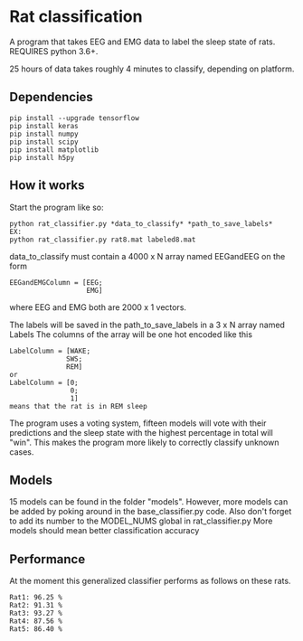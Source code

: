 # Rat classification
A program that takes EEG and EMG data to label the sleep state of rats.
REQUIRES python 3.6+.

25 hours of data takes roughly 4 minutes to classify, depending on platform.

## Dependencies
```
pip install --upgrade tensorflow
pip install keras
pip install numpy
pip install scipy
pip install matplotlib
pip install h5py
```
## How it works
Start the program like so:
```
python rat_classifier.py *data_to_classify* *path_to_save_labels*
EX:
python rat_classifier.py rat8.mat labeled8.mat
```
data_to_classify must contain a 4000 x N array named EEGandEEG on the form
```
EEGandEMGColumn = [EEG;
                   EMG]
```
where EEG and EMG both are 2000 x 1 vectors.

The labels will be saved in the path_to_save_labels in a 3 x N array named Labels
The columns of the array will be one hot encoded like this
```
LabelColumn = [WAKE;
              SWS;
              REM]
or
LabelColumn = [0;
               0;
               1]
means that the rat is in REM sleep
```
The program uses a voting system, fifteen models will vote with their predictions and the sleep state with the highest percentage in total will "win". This makes the program more likely to correctly classify unknown cases.
## Models
15 models can be found in the folder "models".
However, more models can be added by poking around in the base_classifier.py code.
Also don't forget to add its number to the MODEL_NUMS global in rat_classifier.py
More models should mean better classification accuracy
## Performance
At the moment this generalized classifier performs as follows on these rats.
```
Rat1: 96.25 %
Rat2: 91.31 %
Rat3: 93.27 %
Rat4: 87.56 %
Rat5: 86.40 %
```
